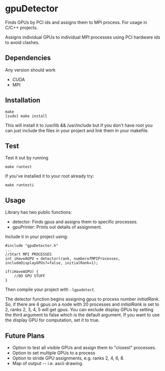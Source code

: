 # gpuDetector
Finds GPUs by PCI ids and assigns them to MPI process.
For usage in C/C++ projects.

Assigns individual GPUs to individual MPI processes using PCI hardware ids to avoid clashes.

## Dependencies

Any version should work

* CUDA
* MPI

## Installation
``` 
make
[sudo] make install
```

This will install it to /usr/lib && /usr/include but if you don't have root you can just include the files in your project and link them in your makefile.

## Test
Test it out by running
```
make runtest
```

If you've installed it to your root already try:
```
make runtesti
```

## Usage
Library has two public functions: 
* detector: Finds gpus and assigns them to specific processes.
* gpuPrinter: Prints out details of assignment.

Include it in your project using:
```
#include "gpuDetector.h"
...
//Start MPI PROCESSES
int iHaveAGPU = detector(rank, numberofMPIProcesses, includeDisplayGPUs?=false, initialRank=1);

if(iHaveAGPU) { 
    //DO GPU STUFF
}

```

Then compile your project with ``` -lgpudetect ```.

The detector function begins assigning gpus to process number _initialRank_. 
So, if there are 4 gpus on a node with 20 processes and _initialRank_ is set to 2, ranks 2, 3, 4, 5 will get gpus.
You can exclude display GPUs by setting the third argument to false which is the default argument.
If you want to use the display GPU for computation, set it to true.

## Future Plans

* Option to test all visible GPUs and assign them to "closest" processes.
* Option to set multiple GPUs to a process
* Option to stride GPU assignments, e.g. ranks 2, 4, 6, 8.
* Map of output -- i.e. ascii drawing.

